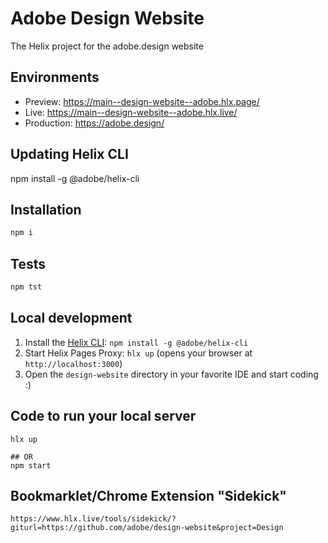 # Adobe Design Website
The Helix project for the adobe.design website

## Environments
- Preview: https://main--design-website--adobe.hlx.page/
- Live: https://main--design-website--adobe.hlx.live/
- Production: https://adobe.design/

## Updating Helix CLI

  npm install -g @adobe/helix-cli

## Installation

```sh
npm i
```

## Tests

```sh
npm tst
```

## Local development

1. Install the [Helix CLI](https://github.com/adobe/helix-cli): `npm install -g @adobe/helix-cli`
1. Start Helix Pages Proxy: `hlx up` (opens your browser at `http://localhost:3000`)
1. Open the `design-website` directory in your favorite IDE and start coding :)


## Code to run your local server


    hlx up

    ## OR
    npm start


## Bookmarklet/Chrome Extension "Sidekick"

    https://www.hlx.live/tools/sidekick/?giturl=https://github.com/adobe/design-website&project=Design
